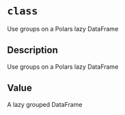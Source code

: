 # `class`

Use groups on a Polars lazy DataFrame

## Description

Use groups on a Polars lazy DataFrame

## Value

A lazy grouped DataFrame


